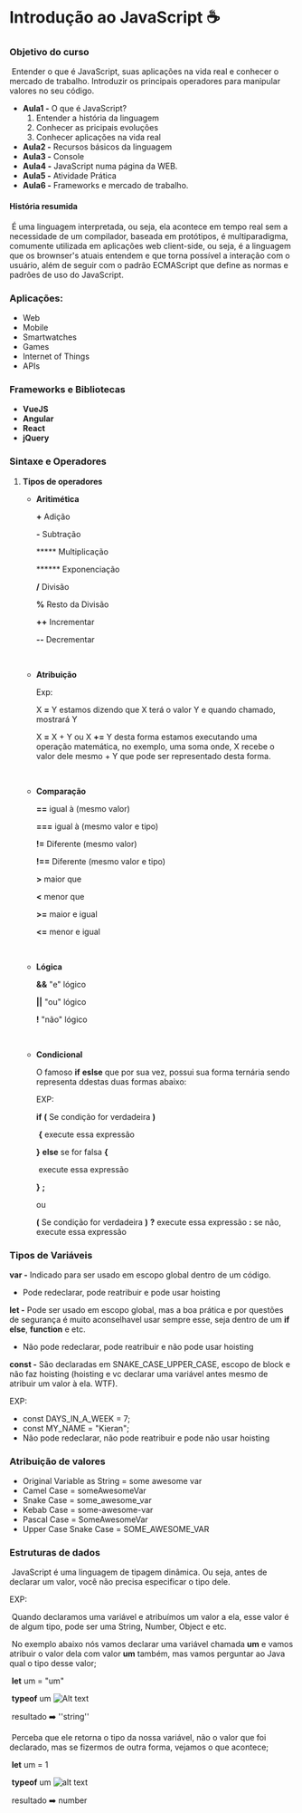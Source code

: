 # Introdução ao JavaScript :coffee:



### Objetivo do curso

​	Entender o que é JavaScript, suas aplicações na vida real e conhecer o mercado de trabalho. Introduzir os principais operadores para manipular valores no seu código.

* **Aula1 -** O que é JavaScript?
  1. Entender a história da linguagem 
  2. Conhecer as pricipais evoluções
  3. Conhecer aplicações na vida real
* **Aula2 -** Recursos básicos da linguagem
* **Aula3 -** Console
* **Aula4 -** JavaScript numa página da WEB.
* **Aula5 -** Atividade Prática
* **Aula6 -** Frameworks e mercado de trabalho.



#### História resumida

​	É uma linguagem interpretada, ou seja, ela acontece em tempo real sem a necessidade de um compilador, baseada em protótipos, é multiparadigma, comumente utilizada em aplicações web client-side, ou seja, é a linguagem que os brownser's atuais entendem e que torna possível a interação com o usuário, além de seguir com o padrão ECMAScript que define as normas e padrões de uso do JavaScript. 

### Aplicações:

* Web
* Mobile
* Smartwatches
* Games
* Internet of Things
* APIs


### Frameworks e Bibliotecas

* **VueJS** 
* **Angular** 
* **React** 
* **jQuery** 



### Sintaxe e Operadores

1. **Tipos de operadores** 

   - **Aritimética** 

     **+** 	Adição

     **-** 	Subtração

     ***** 	Multiplicação

     ****** 	Exponenciação

     **/** 	Divisão

     **%**	Resto da Divisão

     **++** 	Incrementar

     **--** 	Decrementar

     ​

   - **Atribuição**

     Exp:  

     X **=** Y  estamos dizendo que X terá o valor Y e quando chamado, mostrará Y

     X **=** X + Y ou X **+=** Y desta forma estamos executando uma operação matemática, no exemplo, uma soma onde, X recebe o valor dele mesmo + Y que pode ser representado desta forma.  

     ​

   - **Comparação**

     **==** 		igual à (mesmo valor)

     **===** 	igual à (mesmo valor e tipo)

     **!=** 		Diferente (mesmo valor)

     **!==** 		Diferente (mesmo valor e tipo)

     **>** 		maior que

     **<**		menor que

     **>=** 		maior e igual

     **<=** 		menor e igual

     ​

   - **Lógica**

     **&&** 		"e" lógico

     **||** 		"ou" lógico

     **!**		"não" lógico

     ​

   - **Condicional** 

     O famoso **if** **eslse** que por sua vez, possui sua forma ternária sendo representa ddestas duas formas abaixo:

     EXP:

     **if** **(** Se condição for verdadeira **)**

     ​	**{** execute essa expressão 

     **}** **else** se for falsa **{** 

     ​	execute essa expressão

     **}** **;**

     ou

     **(** Se condição for verdadeira **)** **?** execute essa expressão **:** se não, execute essa expressão



### Tipos de Variáveis

**var -** Indicado para ser usado em escopo global dentro de um código.

- Pode redeclarar, pode reatribuir e pode usar hoisting

**let -** Pode ser usado em escopo global, mas a boa prática  e por questões de segurança é muito aconselhavel usar sempre esse, seja dentro de um **if else**,  **function** e etc.

- Não pode redeclarar, pode reatribuir e não pode usar hoisting

**const -** São declaradas em SNAKE_CASE_UPPER_CASE, escopo de block e não faz hoisting (hoisting e vc declarar uma variável antes mesmo de atribuir um valor à ela. WTF).

EXP:

* const DAYS_IN_A_WEEK = 7;
* const MY_NAME = "Kieran";
* Não pode redeclarar, não pode reatribuir e pode não usar hoisting



### Atribuição de valores

* Original Variable as String 		=	some awesome var
* Camel Case        =       someAwesomeVar
* Snake Case        =        some_awesome_var
* Kebab Case        =       some-awesome-var
* Pascal Case        =        SomeAwesomeVar
* Upper Case Snake Case      =      SOME_AWESOME_VAR




### Estruturas de dados



​	JavaScript é uma linguagem de tipagem dinâmica. Ou seja, antes de declarar um valor, você não precisa especificar o tipo dele.

EXP:

​	Quando declaramos uma variável e atribuímos um valor a ela, esse valor é de algum tipo, pode ser uma String,  Number, Object e etc. 

​	No exemplo abaixo nós vamos declarar uma variável chamada **um** e vamos atribuir o valor dela com valor **um** também, mas vamos perguntar ao Java qual o tipo desse valor;

​	**let** um = "um"

​	**typeof** um				![Alt text](/c:/Documents/Dev/Git/Dio/DIO_Introducao_ao_JavaScript/typeof_string.png)

​	resultado :arrow_right: ''string''

​	Perceba que ele retorna o tipo da nossa variável, não o valor que foi declarado, mas se fizermos de outra forma, vejamos o que acontece;

​	**let** um = 1

​	**typeof** um					![alt text](/c:/Documents/Dev/Git/Dio/DIO_Introducao_ao_JavaScript//typeof_number.png)

​	resultado :arrow_right: number



